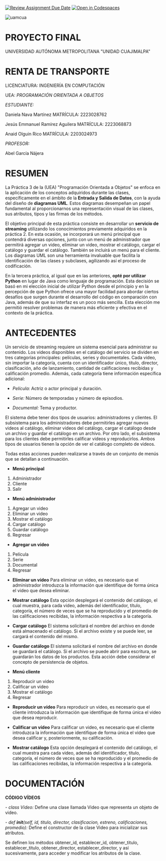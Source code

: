 [![Review Assignment Due Date](https://classroom.github.com/assets/deadline-readme-button-24ddc0f5d75046c5622901739e7c5dd533143b0c8e959d652212380cedb1ea36.svg)](https://classroom.github.com/a/XixB-tii)
[![Open in Codespaces](https://classroom.github.com/assets/launch-codespace-7f7980b617ed060a017424585567c406b6ee15c891e84e1186181d67ecf80aa0.svg)](https://classroom.github.com/open-in-codespaces?assignment_repo_id=12235114)

![uamcua](https://github.com/AGN-Teaching/practica-3-entrada-y-salida-daniii2012/assets/125592302/bdd3b460-bc5c-42c1-953e-cb74450174dd)

# PROYECTO FINAL
UNIVERSIDAD AUTÓNOMA METROPOLITANA  "UNIDAD   CUAJIMALPA"
# RENTA DE TRANSPORTE
LICENCIATURA: INGENIERÍA EN COMPUTACIÓN 


UEA: *PROGRAMACIÓN ORIENTADA A OBJETOS*



*ESTUDIANTE:*


Daniela Nava Martínez                MATRÍCULA: 2223028762


Jesús Emmanuel Ramírez Aguilera      MATRÍCULA: 2223068873


Anaid Olguin Rico                    MATRÍCULA: 2203024973

*PROFESOR:* 


Abel García Nájera


# RESUMEN
La Práctica 3 de la (UEA) "Programación Orientada a Objetos" se enfoca en la aplicación de los conceptos adquiridos durante las clases, específicamente en el ámbito de la **Entrada y Salida de Datos**, con la ayuda del diseño de **diagramas UML**. Estos diagramas desempeñan un papel fundamental al proporcionarnos una representación visual de las clases, sus atributos, tipos y las firmas de los métodos.


El objetivo principal de esta práctica consiste en desarrollar un **servicio de streaming** utilizando los conocimientos previamente adquiridos en la práctica 2. En esta ocasión, se incorporará un menú principal que contendrá diversas opciones, junto con un menú de administrador que permitirá agregar un video, eliminar un video, mostrar el catálogo, cargar el catálogo y guardar el catálogo. También se incluirá un menú para el cliente. Los diagramas UML son una herramienta invaluable que facilita la identificación de las clases y subclases, agilizando así el proceso de codificación.


En la tercera práctica, al igual que en las anteriores, **opté por utilizar Python** en lugar de Java como lenguaje de programación. Esta decisión se basó en mi elección inicial de utilizar Python desde el principio y en la percepción de que Python ofrece una mayor facilidad para abordar ciertos desafíos que surgen durante el desarrollo del código en comparación con Java, además de que su interfaz es un poco más sencilla. Esta elección me permitió resolver problemas de manera más eficiente y efectiva en el contexto de la práctica.



# ANTECEDENTES
Un servicio de streaming requiere un sistema esencial para administrar su contenido. Los videos disponibles en el catálogo del servicio se dividen en tres categorías principales: películas, series y documentales. Cada video, sin importar la categoría, cuenta con un identificador único, título, director, clasificación, año de lanzamiento, cantidad de calificaciones recibidas y calificación promedio. Además, cada categoría tiene información específica adicional:


- *Película:* Actriz o actor principal y duración.


- *Serie:* Número de temporadas y número de episodios.


- *Documental:* Tema y productor.


El sistema debe tener dos tipos de usuarios: administradores y clientes. El subsistema para los administradores debe permitirles agregar nuevos videos al catálogo, eliminar videos del catálogo, cargar el catálogo desde un archivo y guardar el catálogo en un archivo. Por otro lado, el subsistema para los clientes debe permitirles calificar videos y reproducirlos. Ambos tipos de usuarios tienen la opción de ver el catálogo completo de videos.


Todas estas acciones pueden realizarse a través de un conjunto de menús que se detallan a continuación.

- **Menú principal**
1. Administrador
2. Cliente
3. Salir


- **Menú administrador**
1. Agregar un video
2. Eliminar un video
3. Mostrar el catálogo
4. Cargar catálogo
5. Guardar catálogo
6. Regresar


- **Agregar un vídeo**
1. Película
2. Serie
3. Documental
4. Regresar


- **Eliminar un vídeo**
Para eliminar un video, es necesario que el administrador introduzca la información que identifique de forma única el video que desea eliminar.


- **Mostrar catálogo**
Esta opción desplegará el contenido del catálogo, el cual muestra, para cada video, además del identificador, título, categoría, el número de veces que se ha reproducido y el promedio de las calificaciones recibidas, la información respectiva a la categoría.


- **Cargar catálogo**
El sistema solicitará el nombre del archivo en donde está almacenado el catálogo. Si el archivo existe y se puede leer, se cargará el contenido del mismo.


- **Guardar catálogo**
El sistema solicitará el nombre del archivo en donde se guardará el catálogo. Si el archivo se puede abrir para escritura, se guardarán los datos de los productos. Esta acción debe considerar el concepto de persistencia de objetos.


- **Menú cliente**
1. Reproducir un video
2. Calificar un video
3. Mostrar el catálogo
4. Regresar


- **Reproducir un vídeo**
Para reproducir un video, es necesario que el cliente introduzca la información que identifique de forma única el video que desea reproducir.


- **Calificar un vídeo**
Para calificar un video, es necesario que el cliente introduzca la información que identifique de forma única el video que desea calificar y, posteriormente, su calificación.


- **Mostrar catálogo**
Esta opción desplegará el contenido del catálogo, el cual muestra para cada video, además del identificador, título, categoría, el número de veces que se ha reproducido y el promedio de las calificaciones recibidas, la información respectiva a la categoría.


# DOCUMENTACIÓN

__CÓDIGO VÍDEOS__

*- class Video:* Define una clase llamada Video que representa un objeto de video.

*- def __init__(self, id, titulo, director, clasificacion, estreno, calificaciones, promedio):* Define el constructor de la clase Video para inicializar sus atributos.

Se definen los métodos obtener_id, establecer_id, obtener_titulo, establecer_titulo, obtener_director, establecer_director, y así sucesivamente, para acceder y modificar los atributos de la clase.
